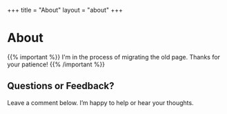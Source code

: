+++
title = "About"
layout = "about"
+++

# About

{{% important %}}
I'm in the process of migrating the old page. Thanks for your patience!
{{% /important %}}

## Questions or Feedback?

Leave a comment below. I’m happy to help or hear your thoughts.
